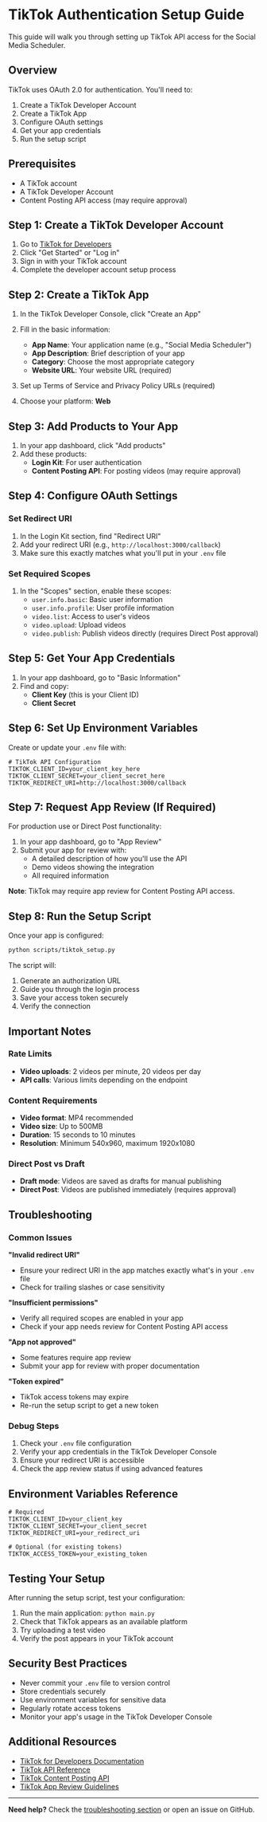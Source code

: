 # TikTok Authentication Setup Guide

This guide will walk you through setting up TikTok API access for the Social Media Scheduler.

## Overview

TikTok uses OAuth 2.0 for authentication. You'll need to:
1. Create a TikTok Developer Account
2. Create a TikTok App
3. Configure OAuth settings
4. Get your app credentials
5. Run the setup script

## Prerequisites

- A TikTok account
- A TikTok Developer Account
- Content Posting API access (may require approval)

## Step 1: Create a TikTok Developer Account

1. Go to [TikTok for Developers](https://developers.tiktok.com/)
2. Click "Get Started" or "Log in"
3. Sign in with your TikTok account
4. Complete the developer account setup process

## Step 2: Create a TikTok App

1. In the TikTok Developer Console, click "Create an App"
2. Fill in the basic information:
   - **App Name**: Your application name (e.g., "Social Media Scheduler")
   - **App Description**: Brief description of your app
   - **Category**: Choose the most appropriate category
   - **Website URL**: Your website URL (required)

3. Set up Terms of Service and Privacy Policy URLs (required)
4. Choose your platform: **Web**

## Step 3: Add Products to Your App

1. In your app dashboard, click "Add products"
2. Add these products:
   - **Login Kit**: For user authentication
   - **Content Posting API**: For posting videos (may require approval)

## Step 4: Configure OAuth Settings

### Set Redirect URI
1. In the Login Kit section, find "Redirect URI"
2. Add your redirect URI (e.g., `http://localhost:3000/callback`)
3. Make sure this exactly matches what you'll put in your `.env` file

### Set Required Scopes
1. In the "Scopes" section, enable these scopes:
   - `user.info.basic`: Basic user information
   - `user.info.profile`: User profile information
   - `video.list`: Access to user's videos
   - `video.upload`: Upload videos
   - `video.publish`: Publish videos directly (requires Direct Post approval)

## Step 5: Get Your App Credentials

1. In your app dashboard, go to "Basic Information"
2. Find and copy:
   - **Client Key** (this is your Client ID)
   - **Client Secret**

## Step 6: Set Up Environment Variables

Create or update your `.env` file with:

```env
# TikTok API Configuration
TIKTOK_CLIENT_ID=your_client_key_here
TIKTOK_CLIENT_SECRET=your_client_secret_here
TIKTOK_REDIRECT_URI=http://localhost:3000/callback
```

## Step 7: Request App Review (If Required)

For production use or Direct Post functionality:

1. In your app dashboard, go to "App Review"
2. Submit your app for review with:
   - A detailed description of how you'll use the API
   - Demo videos showing the integration
   - All required information

**Note**: TikTok may require app review for Content Posting API access.

## Step 8: Run the Setup Script

Once your app is configured:

```bash
python scripts/tiktok_setup.py
```

The script will:
1. Generate an authorization URL
2. Guide you through the login process
3. Save your access token securely
4. Verify the connection

## Important Notes

### Rate Limits
- **Video uploads**: 2 videos per minute, 20 videos per day
- **API calls**: Various limits depending on the endpoint

### Content Requirements
- **Video format**: MP4 recommended
- **Video size**: Up to 500MB
- **Duration**: 15 seconds to 10 minutes
- **Resolution**: Minimum 540x960, maximum 1920x1080

### Direct Post vs Draft
- **Draft mode**: Videos are saved as drafts for manual publishing
- **Direct Post**: Videos are published immediately (requires approval)

## Troubleshooting

### Common Issues

**"Invalid redirect URI"**
- Ensure your redirect URI in the app matches exactly what's in your `.env` file
- Check for trailing slashes or case sensitivity

**"Insufficient permissions"**
- Verify all required scopes are enabled in your app
- Check if your app needs review for Content Posting API access

**"App not approved"**
- Some features require app review
- Submit your app for review with proper documentation

**"Token expired"**
- TikTok access tokens may expire
- Re-run the setup script to get a new token

### Debug Steps

1. Check your `.env` file configuration
2. Verify your app credentials in the TikTok Developer Console
3. Ensure your redirect URI is accessible
4. Check the app review status if using advanced features

## Environment Variables Reference

```env
# Required
TIKTOK_CLIENT_ID=your_client_key
TIKTOK_CLIENT_SECRET=your_client_secret
TIKTOK_REDIRECT_URI=your_redirect_uri

# Optional (for existing tokens)
TIKTOK_ACCESS_TOKEN=your_existing_token
```

## Testing Your Setup

After running the setup script, test your configuration:

1. Run the main application: `python main.py`
2. Check that TikTok appears as an available platform
3. Try uploading a test video
4. Verify the post appears in your TikTok account

## Security Best Practices

- Never commit your `.env` file to version control
- Store credentials securely
- Use environment variables for sensitive data
- Regularly rotate access tokens
- Monitor your app's usage in the TikTok Developer Console

## Additional Resources

- [TikTok for Developers Documentation](https://developers.tiktok.com/)
- [TikTok API Reference](https://developers.tiktok.com/doc)
- [TikTok Content Posting API](https://developers.tiktok.com/doc/content-posting-api-overview)
- [TikTok App Review Guidelines](https://developers.tiktok.com/doc/app-review-guidelines)

---

**Need help?** Check the [troubleshooting section](../README.md#troubleshooting) or open an issue on GitHub. 